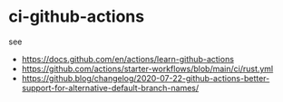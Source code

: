 # ci-github-actions

see

- https://docs.github.com/en/actions/learn-github-actions
- https://github.com/actions/starter-workflows/blob/main/ci/rust.yml
- https://github.blog/changelog/2020-07-22-github-actions-better-support-for-alternative-default-branch-names/